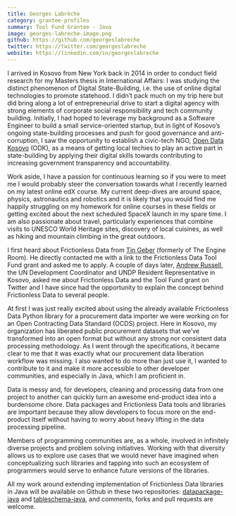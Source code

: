 ```yaml
---
title: Georges Labrèche
category: grantee-profiles
summary: Tool Fund Grantee - Java
image: georges-labreche-image.png
github: https://github.com/georgeslabreche
twitter: https://twitter.com/georgeslabreche
website: https://linkedin.com/in/georgeslabreche
---
```


I arrived in Kosovo from New York back in 2014 in order to conduct field research for my Masters thesis in International Affairs: I was studying the distinct phenomenon of Digital State-Building, i.e. the use of online digital technologies to promote statehood. I didn’t pack much on my trip here but did bring along a lot of entrepreneurial drive to start a digital agency with strong elements of corporate social responsibility and tech community building. Initially, I had hoped to leverage my background as a Software Engineer to build a small service-oriented startup, but in light of Kosovo’s ongoing state-building processes and push for good governance and anti-corruption, I saw the opportunity to establish a civic-tech NGO, [Open Data Kosovo](https://opendatakosovo.org) (ODK), as a means of getting local techies to play an active part in state-building by applying their digital skills towards contributing to increasing government transparency and accountability.

Work aside, I have a passion for continuous learning so if you were to meet me I would probably steer the conversation towards what I recently learned on my latest online edX course. My current deep-dives are around space, physics, astronautics and robotics and it is likely that you would find me happily struggling on my homework for online courses in these fields or getting excited about the next scheduled SpaceX launch in my spare time. I am also passionate about travel, particularly experiences that combine visits to UNESCO World Heritage sites, discovery of local cuisines, as well as hiking and mountain climbing in the great outdoors.

I first heard about Frictionless Data from [Tin Geber](https://tin.fyi/) (formerly of The Engine Room). He directly contacted me with a link to the Frictionless Data Tool Fund grant and asked me to apply. A couple of days later, [Andrew Russell](https://twitter.com/andrew_undp), the UN Development Coordinator and UNDP Resident Representative in Kosovo, asked me about Frictionless Data and the Tool Fund grant on Twitter and I have since had the opportunity to explain the concept behind Frictionless Data to several people.

At first I was just really excited about using the already available Frictionless Data Python library for a procurement data importer we were working on for an Open Contracting Data Standard (OCDS) project. Here in Kosovo, my organization has liberated public procurement datasets that we’ve transformed into an open format but without any strong nor consistent data processing methodology. As I went through the specifications, it became clear to me that it was exactly what our procurement data liberation workflow was missing. I also wanted to do more than just use it, I wanted to contribute to it and make it more accessible to other developer communities, and especially in Java, which I am proficient in.

Data is messy and, for developers, cleaning and processing data from one project to another can quickly turn an awesome end-product idea into a burdensome chore. Data packages and Frictionless Data tools and libraries are important because they allow developers to focus more on the end-product itself without having to worry about heavy lifting in the data processing pipeline.

Members of programming communities are, as a whole, involved in infinitely diverse projects and problem solving initiatives. Working with that diversity allows us to explore use cases that we would never have imagined when conceptualizing such libraries and tapping into such an ecosystem of programmers would serve to enhance future versions of the libraries.

All my work around extending implementation of Frictionless Data libraries in Java will be available on Github in these two repositories: [datapackage-java](https://github.com/frictionlessdata/datapackage-java) and [tableschema-java](https://github.com/frictionlessdata/tableschema-java), and comments, forks and pull requests are welcome.
